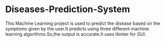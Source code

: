 # Diseases-Prediction-System
This Machine Learning project is used to predict the disease based on the symptoms given by the user.It predicts using three different machine learning algorithms.So,the output is accurate.It uses tkinter for GUI.
